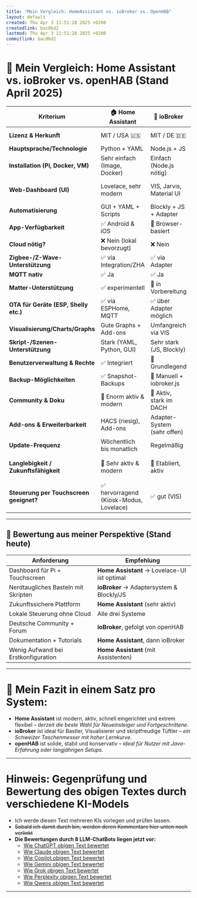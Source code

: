 ```yaml
---
title: "Mein Vergleich: HomeAssistant vs. ioBroker vs. OpenHAB"
layout: default
created: Thu Apr 3 11:51:28 2025 +0200
createdlink: bac0bd2
lastmod: Thu Apr 3 11:51:28 2025 +0200
commitlink: bac0bd2
---
```





# 🧾 Mein Vergleich: Home Assistant vs. ioBroker vs. openHAB (Stand April 2025)

| Kriterium                               | 🏠 Home Assistant                       | 🔌 ioBroker                 | 🧱 openHAB                       |
|-----------------------------------------|-----------------------------------------|-----------------------------|----------------------------------|
| **Lizenz & Herkunft**                   | MIT / USA 🇺🇸                          | MIT / DE 🇩🇪               | EPL-2.0 / EU 🇪🇺                |
| **Hauptsprache/Technologie**            | Python + YAML                           | Node.js + JS                | Java + DSL                       |
| **Installation (Pi, Docker, VM)**       | Sehr einfach (Image, Docker)            | Einfach (Node.js nötig)     | Komplexer (Java + Konfig)        |
| **Web-Dashboard (UI)**                  | Lovelace, sehr modern                   | VIS, Jarvis, Material UI    | Basic UI + Custom (Main UI)      |
| **Automatisierung**                     | GUI + YAML + Scripts                    | Blockly + JS + Adapter      | Rule Engine (DSL/Blockly)        |
| **App-Verfügbarkeit**                   | ✅ Android & iOS                        | 🔶 Browser-basiert          | 🔶 Browser-basiert               |
| **Cloud nötig?**                        | ❌ Nein (lokal bevorzugt)               | ❌ Nein                     | ❌ Nein                          |
| **Zigbee-/Z-Wave-Unterstützung**        | ✅ via Integration/ZHA                  | ✅ via Adapter              | ✅ via Binding                   |
| **MQTT nativ**                          | ✅ Ja                                   | ✅ Ja                       | ✅ Ja                            |
| **Matter-Unterstützung**                | ✅ experimentell                        | 🔶 in Vorbereitung          | 🔶 teils experimentell           |
| **OTA für Geräte (ESP, Shelly etc.)**   | ✅ via ESPHome, MQTT                    | ✅ über Adapter möglich     | 🔶 teilweise über Add-ons        |
| **Visualisierung/Charts/Graphs**        | Gute Graphs + Add-ons                   | Umfangreich via VIS         | Basic Charts                     |
| **Skript-/Szenen-Unterstützung**        | Stark (YAML, Python, GUI)               | Sehr stark (JS, Blockly)    | Gut (Regeln, DSL, Scripts)       |
| **Benutzerverwaltung & Rechte**         | ✅ Integriert                           | 🔶 Grundlegend              | 🔶 Grundlegend                   |
| **Backup-Möglichkeiten**                | ✅ Snapshot-Backups                     | 🔶 Manuell + iobroker.js    | 🔶 Manuell (OpenHABian)          |
| **Community & Doku**                    | 🚀 Enorm aktiv & modern                 | 🤝 Aktiv, stark im DACH     | 📚 Gut, aber technischer         |
| **Add-ons & Erweiterbarkeit**           | HACS (riesig), Add-ons                  | Adapter-System (sehr offen) | Bindings + Scripting             |
| **Update-Frequenz**                     | Wöchentlich bis monatlich               | Regelmäßig                  | Selten & konservativ             |
| **Langlebigkeit / Zukunftsfähigkeit**   | 🌱 Sehr aktiv & modern                  | 🌱 Etabliert, aktiv         | 🟡 Stabile Basis, aber langsamer |
| **Steuerung per Touchscreen geeignet?** | ✅ hervorragend (Kiosk-Modus, Lovelace) | ✅ gut (VIS)                | 🔶 eingeschränkt (UI altmodisch) |

---

## 🧠 Bewertung aus meiner Perspektive (Stand heute)

| Anforderung                         | Empfehlung                                   |
|-------------------------------------|----------------------------------------------|
| Dashboard für Pi + Touchscreen      | **Home Assistant** → Lovelace-UI ist optimal |
| Nerdtaugliches Basteln mit Skripten | **ioBroker** → Adaptersystem & Blockly/JS    |
| Zukunftssichere Plattform           | **Home Assistant** (sehr aktiv)              |
| Lokale Steuerung ohne Cloud         | Alle drei Systeme                            |
| Deutsche Community + Forum          | **ioBroker**, gefolgt von openHAB            |
| Dokumentation + Tutorials           | **Home Assistant**, dann ioBroker            |
| Wenig Aufwand bei Erstkonfiguration | **Home Assistant** (mit Assistenten)         |

---

# 💬 Mein Fazit in einem Satz pro System:

- **Home Assistant** ist modern, aktiv, schnell eingerichtet und extrem flexibel – *derzeit die beste Wahl für Neueinsteiger und Fortgeschrittene*.
- **ioBroker** ist ideal für Bastler, Visualisierer und skriptfreudige Tüftler – *ein Schweizer Taschenmesser mit hoher Lernkurve*.
- **openHAB** ist solide, stabil und konservativ – *ideal für Nutzer mit Java-Erfahrung oder langjährigen Setups*.

---

# Hinweis: Gegenprüfung und Bewertung des obigen Textes durch verschiedene KI-Models

- Ich werde diesen Text mehreren KIs vorlegen und prüfen lassen.
- ~~Sobald ich damit durch bin, werden deren Kommentare hier unten noch verlinkt~~
- **Die Bewertungen durch 8 LLM-ChatBots liegen jetzt vor:**
   * [Wie ChatGPT obigen Text bewertet](./ChatGPT-Bewertung-meiner-HomeAssistant-vs-ioBroker-vs-openHAB-Tabelle)
   * [Wie Claude obigen Text bewertet](./Claude-Bewertung-meiner-HomeAssistant-vs-ioBroker-vs-openHAB-Tabelle)
   * [Wie Copilot obigen Text bewertet](./Copilot-Bewertung-meiner-HomeAssistant-vs-ioBroker-vs-openHAB-Tabelle)
   * [Wie Gemini obigen Text bewertet](./Gemini-Bewertung-meiner-HomeAssistant-vs-ioBroker-vs-openHAB-Tabelle)
   * [Wie Grok obigen Text bewertet](./Groks-Bewertung-meiner-HomeAssistant-vs-ioBroker-vs-openHAB-Tabelle)
   * [Wie Perplexity obigen Text bewertet](./Perplexity-Bewertung-meiner-HomeAssistant-vs-ioBroker-vs-openHAB-Tabelle)
   * [Wie Qwens obigen Text bewertet](./Qwens-Bewertung-meiner-HomeAssistant-vs-ioBroker-vs-openHAB-Tabelle)

---


